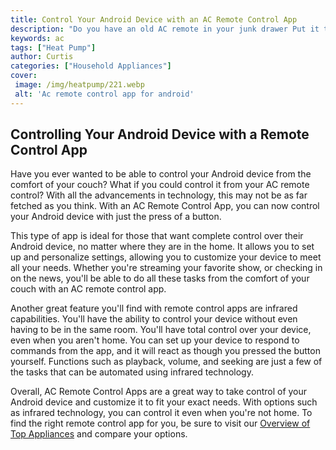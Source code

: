 ```yaml
---
title: Control Your Android Device with an AC Remote Control App
description: "Do you have an old AC remote in your junk drawer Put it to use with a new remote control app specifically designed for Android devices Check out this guide to setting up and utilizing your AC remote to control your Android device"
keywords: ac
tags: ["Heat Pump"]
author: Curtis
categories: ["Household Appliances"]
cover: 
 image: /img/heatpump/221.webp
 alt: 'Ac remote control app for android'
---
```

## Controlling Your Android Device with a Remote Control App

Have you ever wanted to be able to control your Android device from the comfort of your couch? What if you could control it from your AC remote control? With all the advancements in technology, this may not be as far fetched as you think. With an AC Remote Control App, you can now control your Android device with just the press of a button.

This type of app is ideal for those that want complete control over their Android device, no matter where they are in the home. It allows you to set up and personalize settings, allowing you to customize your device to meet all your needs. Whether you're streaming your favorite show, or checking in on the news, you'll be able to do all these tasks from the comfort of your couch with an AC remote control app.

Another great feature you'll find with remote control apps are infrared capabilities. You'll have the ability to control your device without even having to be in the same room. You'll have total control over your device, even when you aren't home. You can set up your device to respond to commands from the app, and it will react as though you pressed the button yourself. Functions such as playback, volume, and seeking are just a few of the tasks that can be automated using infrared technology.

Overall, AC Remote Control Apps are a great way to take control of your Android device and customize it to fit your exact needs. With options such as infrared technology, you can control it even when you're not home. To find the right remote control app for you, be sure to visit our [Overview of Top Appliances](./pages/appliance-overview) and compare your options.

